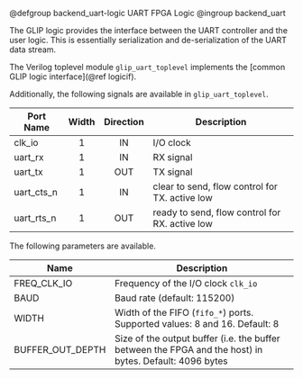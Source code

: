 @defgroup backend_uart-logic UART FPGA Logic
@ingroup backend_uart

The GLIP logic provides the interface between the UART controller and
the user logic. This is essentially serialization and de-serialization
of the UART data stream.

The Verilog toplevel module `glip_uart_toplevel` implements the
[common GLIP logic interface](@ref logicif).

Additionally, the following signals are available in `glip_uart_toplevel`.

| Port Name  | Width | Direction | Description                                    |
|------------|:-----:|:---------:|------------------------------------------------|
| clk_io     | 1     | IN        | I/O clock                                      |
| uart_rx    | 1     | IN        | RX signal                                      |
| uart_tx    | 1     | OUT       | TX signal                                      |
| uart_cts_n | 1     | IN        | clear to send, flow control for TX. active low |
| uart_rts_n | 1     | OUT       | ready to send, flow control for RX. active low |

The following parameters are available.

| Name        | Description                         |
|-------------|-------------------------------------|
| FREQ_CLK_IO | Frequency of the I/O clock `clk_io` |
| BAUD        | Baud rate (default: 115200)         |
| WIDTH       | Width of the FIFO (`fifo_*`) ports. Supported values: 8 and 16. Default: 8 |
| BUFFER_OUT_DEPTH | Size of the output buffer (i.e. the buffer between the FPGA and the host) in bytes. Default: 4096 bytes |
